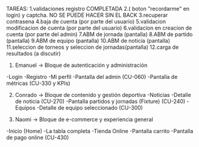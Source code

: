 TAREAS:
1.validaciones registro COMPLETADA
2.( boton "recordarme" en login) y captcha. NO SE PUEDE HACER SIN EL BACK
3.recuperar contrasena
4.baja de cuenta (por parte del usuario)
5.validacion modificacion de cuenta (por parte del usuario) 
6.validacion en creacion de cuenta (por parte del admin)
7.ABM de jornada (pantalla)
8.ABM de partido (pantalla)
9.ABM de equipo (pantalla)
10.ABM de noticia (pantalla)
11.seleccion de torneos y seleccion de jornadas(pantalla)
12.carga de resultados (a discutir)




1. Emanuel → Bloque de autenticación y administración

-Login
-Registro
-Mi perfil
-Pantalla del admin (CU-060)
-Pantalla de métricas (CU-330 y KPIs)

2. Conrado → Bloque de contenido y gestión deportiva
-Noticias
-Detalle de noticia (CU-270)
-Pantalla partidos y jornadas (Fixture) (CU-240)
-Equipos
-Detalle de equipo seleccionado (CU-300)

3. Naomi → Bloque de e-commerce y experiencia general

-Inicio (Home)
-La tabla completa
-Tienda Online
-Pantalla carrito
-Pantalla de pago online (CU-430)

